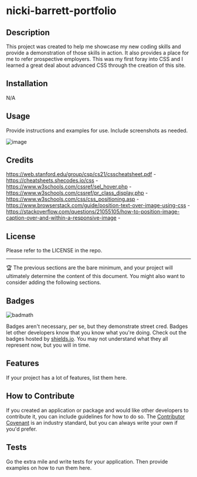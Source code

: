 # nicki-barrett-portfolio

## Description

This project was created to help me showcase my new coding skills and provide a demonstration of those skills in action. It also provides a place for me to refer prospective employers. This was my first foray into CSS and I learned a great deal about advanced CSS through the creation of this site. 

## Installation

N/A

## Usage

Provide instructions and examples for use. Include screenshots as needed.

![image](https://github.com/nickib223/nicki-barrett-portfolio/assets/146459728/f14daaa0-4026-4ece-80e5-a00a7d496ac9)

## Credits

https://web.stanford.edu/group/csp/cs21/csscheatsheet.pdf - <!-- used this summary of css codes throughout building the site -->
https://cheatsheets.shecodes.io/css - <!-- used this summary of css codes throughout building the site -->
https://www.w3schools.com/cssref/sel_hover.php - <!-- helped me figure out how to set an image to brighten when hovering over it -->
https://www.w3schools.com/cssref/pr_class_display.php - <!-- helped me with understanding what each display term means and what its use is -->
https://www.w3schools.com/css/css_positioning.asp - <!-- helped me with understanding what each positioning term means and what its use is -->
https://www.browserstack.com/guide/position-text-over-image-using-css - <!-- helped me figure out how to affix text to my responsive images -->
https://stackoverflow.com/questions/21055105/how-to-position-image-caption-over-and-within-a-responsive-image - <!-- helped me figure out how to affix text to my responsive images -->

## License

Please refer to the LICENSE in the repo.

---

🏆 The previous sections are the bare minimum, and your project will ultimately determine the content of this document. You might also want to consider adding the following sections.

## Badges

![badmath](https://img.shields.io/github/languages/top/lernantino/badmath)

Badges aren't necessary, per se, but they demonstrate street cred. Badges let other developers know that you know what you're doing. Check out the badges hosted by [shields.io](https://shields.io/). You may not understand what they all represent now, but you will in time.

## Features

If your project has a lot of features, list them here.

## How to Contribute

If you created an application or package and would like other developers to contribute it, you can include guidelines for how to do so. The [Contributor Covenant](https://www.contributor-covenant.org/) is an industry standard, but you can always write your own if you'd prefer.

## Tests

Go the extra mile and write tests for your application. Then provide examples on how to run them here.